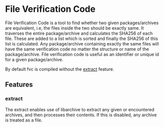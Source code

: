 # File Verification Code

File Verification Code is a tool to find whether two given packages/archives are equivalent, i.e, the files inside the two should be exactly same. It traverses the entire package/archive and calculates the SHA256 of each file. These are added to a list which is sorted and finally the SHA256 of this list is calculated. Any package/archive containing exactly the same files will have the same verification code no matter the structure or name of the package/archive. File verification code is useful as an identifier or unique id for a given package/archive.

By default fvc is compiled without the [extract](#extract) feature.

## Features
### extract
The extract enables use of libarchive to extract any given or encountered archives, and then processes their contents.
If this is disabled, any archive is treated as a file.